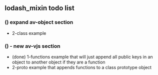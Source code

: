 ## lodash\_mixin todo list

### () expand av-object section
* 2-class example

### () - new av-vjs section
* (done) 1-functions example that will just append all public keys in an object to another object if they are a function
* 2-proto example that appends functions to a class prototype object
